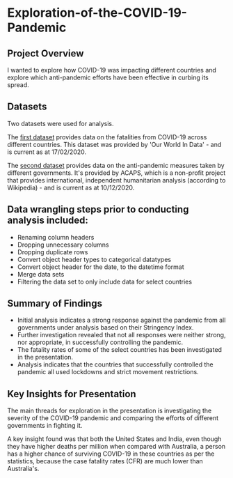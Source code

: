 # Exploration-of-the-COVID-19-Pandemic

## Project Overview
I wanted to explore how COVID-19 was impacting different countries and explore which anti-pandemic efforts have been effective in curbing its spread.

## Datasets
Two datasets were used for analysis.

The [first dataset](https://github.com/owid/covid-19-data/tree/master/public/data) provides data on the fatalities from COVID-19 across different countries. This dataset was provided by 'Our World In Data' - and is current as at 17/02/2020.

The [second dataset](https://www.acaps.org/covid-19-government-measures-dataset) provides data on the anti-pandemic measures taken by different governments. It's provided by ACAPS, which is a non-profit project that provides international, independent humanitarian analysis (according to Wikipedia) - and is current as at 10/12/2020.

## Data wrangling steps prior to conducting analysis included:
* Renaming column headers 
* Dropping unnecessary columns
* Dropping duplicate rows
* Convert object header types to categorical datatypes
* Convert object header for the date, to the datetime format
* Merge data sets
* Filtering the data set to only include data for select countries


## Summary of Findings
* Initial analysis indicates a strong response against the pandemic from all governments under analysis based on their Stringency Index.
* Further investigation revealed that not all responses were neither strong, nor appropriate, in successfully controlling the pandemic. 
* The fatality rates of some of the select countries has been investigated in the presentation.
* Analysis indicates that the countries that successfully controlled the pandemic all used lockdowns and strict movement restrictions.


## Key Insights for Presentation
The main threads for exploration in the presentation is investigating the severity of the COVID-19 pandemic and comparing the efforts of different governments in fighting it.

A key insight found was that both the United States and India, even though they have higher deaths per million when compared with Australia, a person has a higher chance of surviving COVID-19 in these countries as per the statistics, because the case fatality rates (CFR) are much lower than Australia's.
